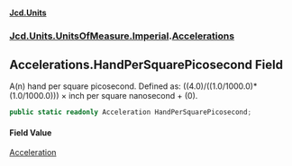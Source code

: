 #### [Jcd.Units](index.md 'index')
### [Jcd.Units.UnitsOfMeasure.Imperial](Jcd.Units.UnitsOfMeasure.Imperial.md 'Jcd.Units.UnitsOfMeasure.Imperial').[Accelerations](Accelerations.md 'Jcd.Units.UnitsOfMeasure.Imperial.Accelerations')

## Accelerations.HandPerSquarePicosecond Field

A(n) hand per square picosecond. Defined as: ((4.0)/((1.0/1000.0)*(1.0/1000.0))) × inch per square nanosecond + (0).

```csharp
public static readonly Acceleration HandPerSquarePicosecond;
```

#### Field Value
[Acceleration](Acceleration.md 'Jcd.Units.UnitTypes.Acceleration')